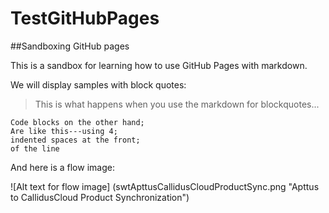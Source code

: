 # TestGitHubPages
##Sandboxing GitHub pages

This is a sandbox for learning how to use GitHub Pages with markdown.

We will display samples with block quotes:
> This is what happens when 
> you use the markdown for
> blockquotes...

    Code blocks on the other hand;
    Are like this---using 4;
    indented spaces at the front;
    of the line

And here is a flow image:

![Alt text for flow image] (swtApttusCallidusCloudProductSync.png "Apttus to CallidusCloud Product Synchronization")
